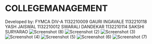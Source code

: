 # COLLEGEMANAGEMENT
Developed by: 
FYMCA DIV-A 
1132210009 GAURI INGAVALE
1132210118 YASH JAISWAL
1132210012 SWARALI DANDEKAR
1132210114 SAKSHI SURYARAO
![Screenshot (8)](https://user-images.githubusercontent.com/44356587/168864942-b7c025e2-13d6-45d9-a339-1facc3301b3b.png)
![Screenshot (2)](https://user-images.githubusercontent.com/44356587/168864956-e23549c4-fa2c-4bcb-8045-bf9c6edfd9fb.png)
![Screenshot (3)](https://user-images.githubusercontent.com/44356587/168864960-7d52a7ab-bcad-4ee9-8352-a9ed89b93e04.png)
![Screenshot (4)](https://user-images.githubusercontent.com/44356587/168864964-3ff1f0f4-04b4-4001-b1aa-f9057e504c67.png)
![Screenshot (5)](https://user-images.githubusercontent.com/44356587/168864967-d704d1f1-5b55-413e-8231-7e1c36d7e674.png)
![Screenshot (6)](https://user-images.githubusercontent.com/44356587/168864973-b1d1e0da-d179-454b-8a50-91300eb41368.png)
![Screenshot (7)](https://user-images.githubusercontent.com/44356587/168864981-30894a58-27de-49c9-a76f-6e55d138caab.png)
